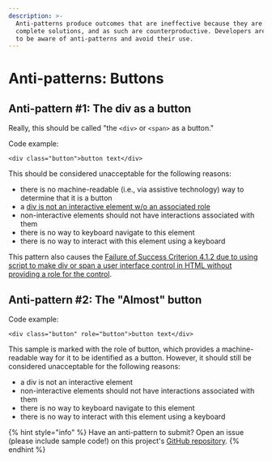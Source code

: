 ```yaml
---
description: >-
  Anti-patterns produce outcomes that are ineffective because they are not
  complete solutions, and as such are counterproductive. Developers are advised
  to be aware of anti-patterns and avoid their use.
---
```


# Anti-patterns: Buttons

## Anti-pattern \#1: The div as a button

Really, this should be called "the `<div>` or `<span>` as a button."

Code example:

```markup
<div class="button">button text</div>
```

This should be considered unacceptable for the following reasons:

* there is no machine-readable \(i.e., via assistive technology\) way to determine that it is a button
* a [div is not an interactive element w/o an associated role](https://www.w3.org/WAI/WCAG21/Techniques/failures/F59)
* non-interactive elements should not have interactions associated with them
* there is no way to keyboard navigate to this element
* there is no way to interact with this element using a keyboard

This pattern also causes the [Failure of Success Criterion 4.1.2 due to using script to make div or span a user interface control in HTML without providing a role for the control](https://www.w3.org/WAI/WCAG21/Techniques/failures/F59).

## Anti-pattern \#2: The "Almost" button

Code example:

```markup
<div class="button" role="button">button text</div>
```

This sample is marked with the role of button, which provides a machine-readable way for it to be identified as a button. However, it should still be considered unacceptable for the following reasons:

* a div is not an interactive element 
* non-interactive elements should not have interactions associated with them
* there is no way to keyboard navigate to this element
* there is no way to interact with this element using a keyboard

{% hint style="info" %}
Have an anti-pattern to submit? Open an issue \(please include sample code!\) on this project's [GitHub repository](https://github.com/MelSumner/ember-component-patterns).
{% endhint %}


